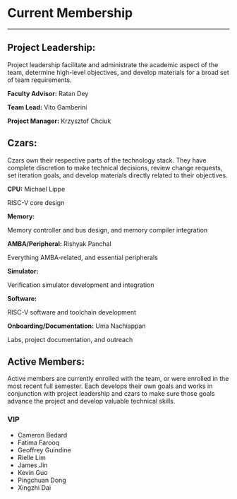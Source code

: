 # Current Membership

---

## Project Leadership:

Project leadership facilitate and administrate the academic aspect of the team,
determine high-level objectives, and develop materials for a broad set of
team requirements.

**Faculty Advisor:** Ratan Dey

**Team Lead:** Vito Gamberini

**Project Manager:** Krzysztof Chciuk

## Czars:

Czars own their respective parts of the technology stack. They have complete
discretion to make technical decisions, review change requests, set iteration
goals, and develop materials directly related to their objectives.

**CPU:** Michael Lippe

RISC-V core design

**Memory:**

Memory controller and bus design, and memory compiler integration

**AMBA/Peripheral:** Rishyak Panchal

Everything AMBA-related, and essential peripherals

**Simulator:**

Verification simulator development and integration

**Software:**

RISC-V software and toolchain development

**Onboarding/Documentation:** Uma Nachiappan

Labs, project documentation, and outreach

## Active Members:

Active members are currently enrolled with the team, or were enrolled in the
most recent full semester. Each develops their own goals and works in
conjunction with project leadership and czars to make sure those goals advance
the project and develop valuable technical skills.

### VIP

  * Cameron Bedard
  * Fatima Farooq
  * Geoffrey Guindine
  * Rielle Lim
  * James Jin
  * Kevin Guo
  * Pingchuan Dong
  * Xingzhi Dai
